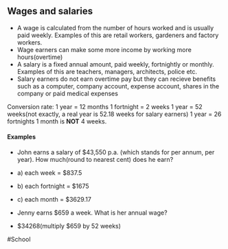 ## Wages and salaries
- A wage is calculated from the number of hours worked and is usually paid weekly. Examples of this are retail workers, gardeners and factory workers.
- Wage earners can make some more income by working more hours(overtime)
- A salary is a fixed annual amount, paid weekly, fortnightly or monthly. Examples of this are teachers, managers, architects, police etc. 
- Salary earners do not earn overtime pay but they can recieve benefits such as a computer, company account, expense account, shares in the company or paid medical expenses

Conversion rate:
1 year = 12 months
1 fortnight = 2 weeks
1 year = 52 weeks(not exactly, a real year is 52.18 weeks for salary earners)
1 year = 26 fortnights
1 month is **NOT** 4 weeks.

#### Examples
- John earns a salary of $43,550 p.a. (which stands for per annum, per year). How much(round to nearest cent) does he earn?
- a) each week = $837.5
- b) each fortnight = $1675
- c) each month = $3629.17

- Jenny earns $659 a week. What is her annual wage?
- $34268(multiply $659 by 52 weeks)


#School